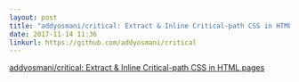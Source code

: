 ```yaml
---
layout: post
title: "addyosmani/critical: Extract & Inline Critical-path CSS in HTML pages"
date: 2017-11-14 11:36
linkurl: https://github.com/addyosmani/critical
---
```


[addyosmani/critical: Extract & Inline Critical-path CSS in HTML pages](https://github.com/addyosmani/critical)

> 